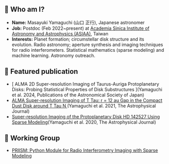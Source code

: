 ## 🔭 Who am I?
- **Name:** Masayuki Yamaguchi (山口 正行), Japanese astronomer
- **Job:** Postdoc (Feb 2022~present) at [Academia Sinica Institute of Astronomy and Astrophysics (ASIAA)](http://www.asiaa.sinica.edu.tw/index.php), Taiwan
- **Interests:** Planet formation; circumstellar disk structure and its evolution. Radio astronomy; aperture synthesis and imaging techniques for radio interferometers. Statistical mathematics (sparse modeling) and machine learning. Astronomy outreach.

## :mag_right: Featured publication
- [
ALMA 2D Super-resolution Imaging of Taurus-Auriga Protoplanetary Disks: Probing Statistical Properties of Disk Substructures
](Yamaguchi et al. 2024, Publications of the Astronomical Society of Japan)
- [ALMA Super-resolution Imaging of T Tau: r = 12 au Gap in the Compact Dust Disk around T Tau N
](https://iopscience.iop.org/article/10.3847/1538-4357/ac2bfd)(Yamaguchi et al. 2021, The Astrophysical Journal)
- [Super-resolution Imaging of the Protoplanetary Disk HD 142527 Using Sparse Modeling](https://iopscience.iop.org/article/10.3847/1538-4357/ab899f)(Yamaguchi et al. 2020, The Astrophysical Journal)

## :mag_right: Working Group
- [PRIISM: Python Module for Radio Interferometry Imaging with Sparse Modeling](https://github.com/tnakazato/priism)
